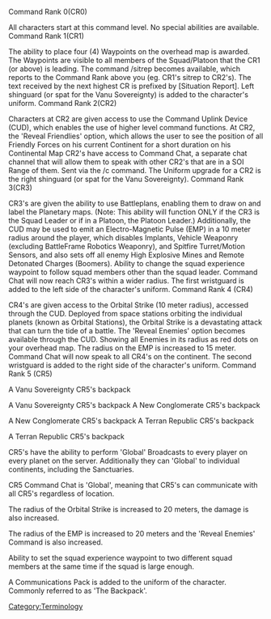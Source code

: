 Command Rank 0(CR0)

All characters start at this command level. No special abilities are
available. Command Rank 1(CR1)

The ability to place four (4) Waypoints on the overhead map is awarded.
The Waypoints are visible to all members of the Squad/Platoon that the
CR1 (or above) is leading. The command /sitrep becomes available, which
reports to the Command Rank above you (eg. CR1's sitrep to CR2's). The
text received by the next highest CR is prefixed by \[Situation
Report\]. Left shinguard (or spat for the Vanu Sovereignty) is added to
the character's uniform. Command Rank 2(CR2)

Characters at CR2 are given access to use the Command Uplink Device
(CUD), which enables the use of higher level command functions. At CR2,
the 'Reveal Friendlies' option, which allows the user to see the
position of all Friendly Forces on his current Continent for a short
duration on his Continental Map CR2's have access to Command Chat, a
separate chat channel that will allow them to speak with other CR2's
that are in a SOI Range of them. Sent via the /c command. The Uniform
upgrade for a CR2 is the right shinguard (or spat for the Vanu
Sovereignty). Command Rank 3(CR3)

CR3's are given the ability to use Battleplans, enabling them to draw on
and label the Planetary maps. (Note: This ability will function ONLY if
the CR3 is the Squad Leader or if in a Platoon, the Platoon Leader.)
Additionally, the CUD may be used to emit an Electro-Magnetic Pulse
(EMP) in a 10 meter radius around the player, which disables Implants,
Vehicle Weaponry (excluding BattleFrame Robotics Weaponry), and Spitfire
Turret/Motion Sensors, and also sets off all enemy High Explosive Mines
and Remote Detonated Charges (Boomers). Ability to change the squad
experience waypoint to follow squad members other than the squad leader.
Command Chat will now reach CR3's within a wider radius. The first
wristguard is added to the left side of the character's uniform. Command
Rank 4 (CR4)

CR4's are given access to the Orbital Strike (10 meter radius), accessed
through the CUD. Deployed from space stations orbiting the individual
planets (known as Orbital Stations), the Orbital Strike is a devastating
attack that can turn the tide of a battle. The 'Reveal Enemies' option
becomes available through the CUD. Showing all Enemies in its radius as
red dots on your overhead map. The radius on the EMP is increased to 15
meter. Command Chat will now speak to all CR4's on the continent. The
second wristguard is added to the right side of the character's uniform.
Command Rank 5 (CR5)

A Vanu Sovereignty CR5's backpack

A Vanu Sovereignty CR5's backpack A New Conglomerate CR5's backpack

A New Conglomerate CR5's backpack A Terran Republic CR5's backpack

A Terran Republic CR5's backpack

CR5's have the ability to perform 'Global' Broadcasts to every player on
every planet on the server. Additionally they can 'Global' to individual
continents, including the Sanctuaries.

CR5 Command Chat is 'Global', meaning that CR5's can communicate with
all CR5's regardless of location.

The radius of the Orbital Strike is increased to 20 meters, the damage
is also increased.

The radius of the EMP is increased to 20 meters and the 'Reveal Enemies'
Command is also increased.

Ability to set the squad experience waypoint to two different squad
members at the same time if the squad is large enough.

A Communications Pack is added to the uniform of the character. Commonly
referred to as 'The Backpack'.

[Category:Terminology](Category:Terminology "wikilink")